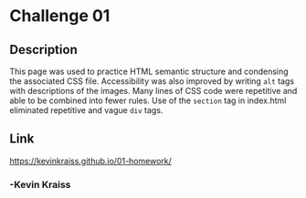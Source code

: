 # Challenge 01

## Description
This page was used to practice HTML semantic structure and condensing the associated CSS file. Accessibility was also improved by writing <code>alt</code> tags with descriptions of the images. Many lines of CSS code were repetitive and able to be combined into fewer rules. Use of the <code>section</code> tag in index.html eliminated repetitive and vague <code>div</code> tags. 

## Link
https://kevinkraiss.github.io/01-homework/

### -Kevin Kraiss

